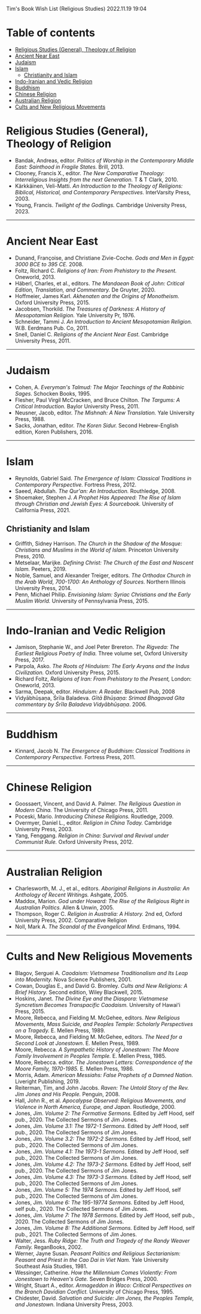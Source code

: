 Tim's Book Wish List (Religious Studies) 2022.11.19 19:04

# Table of contents
- [Religious Studies (General), Theology of Religion](#religious-studies-general-theology-of-religion)
- [Ancient Near East](#ancient-near-east)
- [Judaism](#judaism)
- [Islam](#islam)
  - [Christianity and Islam](#christianity-and-islam)
- [Indo-Iranian and Vedic Religion](#indo-iranian-and-vedic-religion)
- [Buddhism](#buddhism)
- [Chinese Religion](#chinese-religion)
- [Australian Religion](#australian-religion)
- [Cults and New Religious Movements](#cults-and-new-religious-movements)

# Religious Studies (General), Theology of Religion
- Bandak, Andreas, editor. *Politics of Worship in the Contemporary Middle East: Sainthood in Fragile States.* Brill, 2013.
- Clooney, Francis X., editor. *The New Comparative Theology: Interreligious Insights from the next Generation.* T & T Clark, 2010.
- Kärkkäinen, Veli-Matti. *An Introduction to the Theology of Religions: Biblical, Historical, and Contemporary Perspectives.* InterVarsity Press, 2003.
- Young, Francis. *Twilight of the Godlings.* Cambridge University Press, 2023.

--- 

# Ancient Near East
- Dunand, Françoise, and Christiane Zivie-Coche. *Gods and Men in Egypt: 3000 BCE to 395 CE.* 2008.
- Foltz, Richard C. *Religions of Iran: From Prehistory to the Present.* Oneworld, 2013. 
- Häberl, Charles, et al., editors. *The Mandaean Book of John: Critical Edition, Translation, and Commentary.* De Gruyter, 2020.
- Hoffmeier, James Karl. *Akhenaten and the Origins of Monotheism.* Oxford University Press, 2015.
- Jacobsen, Thorkild. *The Treasures of Darkness: A History of Mesopotamian Religion.* Yale University Pr, 1976.
- Schneider, Tammi J. *An Introduction to Ancient Mesopotamian Religion.* W.B. Eerdmans Pub. Co, 2011.
- Snell, Daniel C. *Religions of the Ancient Near East.* Cambridge University Press, 2011.

---
 
# Judaism
- Cohen, A. *Everyman's Talmud: The Major Teachings of the Rabbinic Sages.* Schocken Books, 1995.
- Flesher, Paul Virgil McCracken, and Bruce Chilton. *The Targums: A Critical Introduction.* Baylor University Press, 2011.
- Neusner, Jacob, editor. *The Mishnah: A New Translation.* Yale University Press, 1988.
- Sacks, Jonathan, editor. *The Ḳoren Sidur.* Second Hebrew-English edition, Koren Publishers, 2016.

---

# Islam
- Reynolds, Gabriel Said. *The Emergence of Islam: Classical Traditions in Contemporary Perspective.* Fortress Press, 2012.
- Saeed, Abdullah. *The Qur'an: An Introduction.* Routhledge, 2008.
- Shoemaker, Stephen J. *A Prophet Has Appeared: The Rise of Islam through Christian and Jewish Eyes: A Sourcebook.* University of California Press, 2021.

## Christianity and Islam
- Griffith, Sidney Harrison. *The Church in the Shadow of the Mosque: Christians and Muslims in the World of Islam.* Princeton University Press, 2010.
- Metselaar, Marijke. *Defining Christ: The Church of the East and Nascent Islam.* Peeters, 2019.
- Noble, Samuel, and Alexander Treiger, editors. *The Orthodox Church in the Arab World, 700-1700: An Anthology of Sources.* Northern Illinois University Press, 2014.
- Penn, Michael Philip. *Envisioning Islam: Syriac Christians and the Early Muslim World.* University of Pennsylvania Press, 2015.

---

# Indo-Iranian and Vedic Religion
- Jamison, Stephanie W., and Joel Peter Brereton. *The Rigveda: The Earliest Religious Poetry of India.* Three volume set, Oxford University Press, 2017.
- Parpola, Asko. *The Roots of Hinduism: The Early Aryans and the Indus Civilization.* Oxford University Press, 2015.
- Richard Foltz, *Religions of Iran: From Prehistory to the Present,* London: Oneworld, 2013.
- Sarma, Deepak, editor. *Hinduism: A Reader.* Blackwell Pub, 2008
- Vidyābhūṣaṇa, Śrīla Baladeva. *Gītā Bhūṣaṇa: Srimad Bhagavad Gita commentary by Śrīla Baladeva Vidyābhūṣaṇa*. 2006.

---

# Buddhism
- Kinnard, Jacob N. *The Emergence of Buddhism: Classical Traditions in Contemporary Perspective.* Fortress Press, 2011.

---

# Chinese Religion
- Goossaert, Vincent, and David A. Palmer. *The Religious Question in Modern China.* The University of Chicago Press, 2011.
- Poceski, Mario. *Introducing Chinese Religions.* Routledge, 2009.
- Overmyer, Daniel L., editor. *Religion in China Today.* Cambridge University Press, 2003.
- Yang, Fenggang. *Religion in China: Survival and Revival under Communist Rule.* Oxford University Press, 2012.

---

# Australian Religion
- Charlesworth, M. J., et al., editors. *Aboriginal Religions in Australia: An Anthology of Recent Writings.* Ashgate, 2005.
- Maddox, Marion. *God under Howard: The Rise of the Religious Right in Australian Politics.* Allen & Unwin, 2005.
- Thompson, Roger C. *Religion in Australia: A History.* 2nd ed, Oxford University Press, 2002.
Comparative Religion
- Noll, Mark A. *The Scandal of the Evangelical Mind.* Erdmans, 1994.

---

# Cults and New Religious Movements
- Blagov, Serguei A. *Caodaism: Vietnamese Traditionalism and Its Leap into Modernity.* Nova Science Publishers, 2001.
- Cowan, Douglas E., and David G. Bromley. *Cults and New Religions: A Brief History.* Second edition, Wiley Blackwell, 2015.
- Hoskins, Janet. *The Divine Eye and the Diaspora: Vietnamese Syncretism Becomes Transpacific Caodaism.* University of Hawaiʻi Press, 2015.
- Moore, Rebecca, and Fielding M. McGehee, editors. *New Religious Movements, Mass Suicide, and Peoples Temple: Scholarly Perspectives on a Tragedy.* E. Mellen Press, 1989.
- Moore, Rebecca, and Fielding M. McGehee, editors. *The Need for a Second Look at Jonestown*. E. Mellen Press, 1989.
- Moore, Rebecca. *A Sympathetic History of Jonestown: The Moore Family Involvement in Peoples Temple.* E. Mellen Press, 1985.
- Moore, Rebecca. editor. *The Jonestown Letters: Correspondence of the Moore Family, 1970-1985.* E. Mellen Press, 1986.
- Morris, Adam. *American Messiahs: False Prophets of a Damned Nation.* Liveright Publishing, 2019.
- Reiterman, Tim, and John Jacobs. *Raven: The Untold Story of the Rev. Jim Jones and His People.* Penguin, 2008.
- Hall, John R., et al. *Apocalypse Observed: Religious Movements, and Violence in North America, Europe, and Japan.* Routledge, 2000.
- Jones, Jim. *Volume 2: The Formative Sermons.* Edited by Jeff Hood, self pub., 2020. The Collected Sermons of Jim Jones. 
- Jones, Jim. *Volume 3.1: The 1972-1 Sermons.* Edited by Jeff Hood, self pub., 2020. The Collected Sermons of Jim Jones. 
- Jones, Jim. *Volume 3.2: The 1972-2 Sermons.* Edited by Jeff Hood, self pub., 2020. The Collected Sermons of Jim Jones. 
- Jones, Jim. *Volume 4.1: The 1973-1 Sermons.* Edited by Jeff Hood, self pub., 2020. The Collected Sermons of Jim Jones. 
- Jones, Jim. *Volume 4.2: The 1973-2 Sermons.* Edited by Jeff Hood, self pub., 2020. The Collected Sermons of Jim Jones. 
- Jones, Jim. *Volume 4.3: The 1973-3 Sermons.* Edited by Jeff Hood, self pub., 2020. The Collected Sermons of Jim Jones. 
- Jones, Jim. *Volume 5: The 1974 Sermons.* Edited by Jeff Hood, self pub., 2020. The Collected Sermons of Jim Jones. 
- Jones, Jim. *Volume 6: The 195-19774 Sermons.* Edited by Jeff Hood, self pub., 2020. The Collected Sermons of Jim Jones. 
- Jones, Jim. *Volume 7: The 1978 Sermons.* Edited by Jeff Hood, self pub., 2020. The Collected Sermons of Jim Jones. 
- Jones, Jim. *Volume 8: The Additional Sermons.* Edited by Jeff Hood, self pub., 2021. The Collected Sermons of Jim Jones. 
- Walter, Jess. *Ruby Ridge: The Truth and Tragedy of the Randy Weaver Family.* ReganBooks, 2002.
- Werner, Jayne Susan. *Peasant Politics and Religious Sectarianism: Peasant and Priest in the Cao Dai in Viet Nam.* Yale University Southeast Asia Studies, 1981.
- Wessinger, Catherine. *How the Millennium Comes Violently: From Jonestown to Heaven's Gate.* Seven Bridges Press, 2000.
- Wright, Stuart A., editor. *Armageddon in Waco: Critical Perspectives on the Branch Davidian Conflict.* University of Chicago Press, 1995.
- Chidester, David. *Salvation and Suicide: Jim Jones, the Peoples Temple, and Jonestown.* Indiana University Press, 2003.
